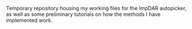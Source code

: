 Temporary repository housing my working files for the ImpDAR autopicker, as well as some preliminary tutorials on how the methods I have implemented work.
